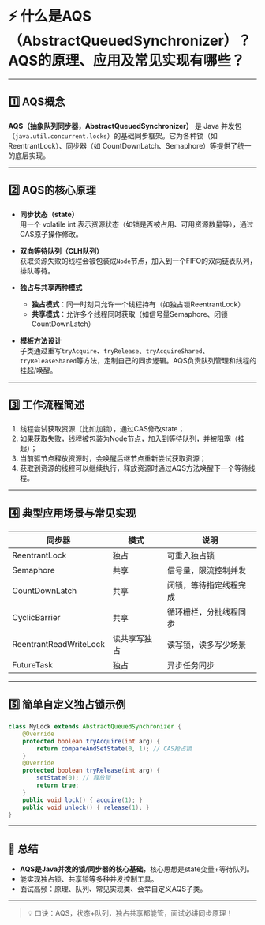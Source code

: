 # ⚡ 什么是AQS（AbstractQueuedSynchronizer）？AQS的原理、应用及常见实现有哪些？

---

## 1️⃣ AQS概念

**AQS（抽象队列同步器，AbstractQueuedSynchronizer）** 是 Java 并发包（`java.util.concurrent.locks`）的基础同步框架。它为各种锁（如 ReentrantLock）、同步器（如 CountDownLatch、Semaphore）等提供了统一的底层实现。

---

## 2️⃣ AQS的核心原理

- **同步状态（state）**  
  用一个 volatile int 表示资源状态（如锁是否被占用、可用资源数量等），通过CAS原子操作修改。

- **双向等待队列（CLH队列）**  
  获取资源失败的线程会被包装成`Node`节点，加入到一个FIFO的双向链表队列，排队等待。

- **独占与共享两种模式**  
  - **独占模式**：同一时刻只允许一个线程持有（如独占锁ReentrantLock）
  - **共享模式**：允许多个线程同时获取（如信号量Semaphore、闭锁CountDownLatch）

- **模板方法设计**  
  子类通过重写`tryAcquire`、`tryRelease`、`tryAcquireShared`、`tryReleaseShared`等方法，定制自己的同步逻辑。AQS负责队列管理和线程的挂起/唤醒。

---

## 3️⃣ 工作流程简述

1. 线程尝试获取资源（比如加锁），通过CAS修改state；
2. 如果获取失败，线程被包装为Node节点，加入到等待队列，并被阻塞（挂起）；
3. 当前驱节点释放资源时，会唤醒后继节点重新尝试获取资源；
4. 获取到资源的线程可以继续执行，释放资源时通过AQS方法唤醒下一个等待线程。

---

## 4️⃣ 典型应用场景与常见实现

| 同步器                 | 模式         | 说明                   |
| ---------------------- | ------------ | ---------------------- |
| ReentrantLock          | 独占         | 可重入独占锁           |
| Semaphore              | 共享         | 信号量，限流控制并发   |
| CountDownLatch         | 共享         | 闭锁，等待指定线程完成 |
| CyclicBarrier          | 共享         | 循环栅栏，分批线程同步 |
| ReentrantReadWriteLock | 读共享写独占 | 读写锁，读多写少场景   |
| FutureTask             | 独占         | 异步任务同步           |

---

## 5️⃣ 简单自定义独占锁示例

```java
class MyLock extends AbstractQueuedSynchronizer {
    @Override
    protected boolean tryAcquire(int arg) {
        return compareAndSetState(0, 1); // CAS抢占锁
    }
    @Override
    protected boolean tryRelease(int arg) {
        setState(0); // 释放锁
        return true;
    }
    public void lock() { acquire(1); }
    public void unlock() { release(1); }
}
```

---

## 📝 总结

- **AQS是Java并发的锁/同步器的核心基础**，核心思想是state变量+等待队列。
- 能实现独占锁、共享锁等多种并发控制工具。
- 面试高频：原理、队列、常见实现类、会举自定义AQS子类。

---

> 💡 口诀：AQS，状态+队列，独占共享都能管，面试必讲同步原理！